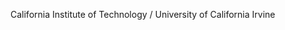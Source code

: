 [//]: # (Created by ./bin/manage_files.pl from ./species/Steinernema_scapterisci/PRJNA204942/Steinernema_scapterisci_PRJNA204942.summary.html on Thu Jun 11 13:45:53 2020)
California Institute of Technology / University of California Irvine
